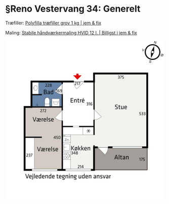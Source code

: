 # §Reno Vestervang 34: Generelt
Træfiller: [Polyfilla træfiller grov 1 kg | jem & fix](https://www.jemogfix.dk/polyfilla-traefiller-grov-1-kg/6122/9024599/)

Maling: [Stabile håndværkermaling HVID 12 l. | Billigst i jem & fix](https://www.jemogfix.dk/haandvaerkermaling-glans-6-hvid-12-liter-stabile/6111/9032279/)

![](BearImages/9CFB32A6-BB60-4FF6-90A3-5E241003824C-84687-000009105F3AF55E/customsize.jpg)

<!-- {BearID:6D2A8500-07C8-499D-8F21-C19C15DECF08-80814-00000781ABEB9BD3} -->
